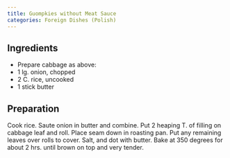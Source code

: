 ```yaml
---
title: Guompkies without Meat Sauce
categories: Foreign Dishes (Polish)
---
```


## Ingredients

- Prepare cabbage as above:
- 1 lg. onion, chopped
- 2 C.  rice, uncooked
- 1 stick butter

## Preparation

Cook rice.  Saute onion in butter and combine.  Put 2 heaping T. of filling on cabbage leaf and roll.  Place seam down in roasting pan.  Put any remaining leaves over rolls to cover.  Salt, and dot with butter.  Bake at 350 degrees for about 2 hrs. until brown on top and very tender.

